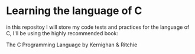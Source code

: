 # Learning the language of C

in this repositoy I will store my code tests and practices for
the language of C, I'll be using the highly recommended book:

The C Programming Language by Kernighan & Ritchie

